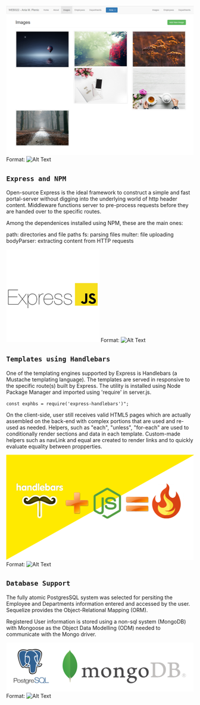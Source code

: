 ![GitHub Logo](https://github.com/Ania-M-Pienio/Employees/blob/master/public/images/readme/EmployeesApp.PNG)
Format: ![Alt Text](url)

## `Express and NPM`

Open-source Express is the ideal framework to construct a simple and fast portal-server without digging into the underlying world of http header content. Middleware functions server to pre-process requests before they are handed over to the specific routes.

Among the dependenices installed using NPM, these are the main ones: 

   path:        directories and file paths
   fs:          parsing files
   multer:      file uploading
   bodyParser:  extracting content from HTTP requests 

![GitHub Logo](https://github.com/Ania-M-Pienio/Employees/blob/master/public/images/readme/expressjs.png)
Format: ![Alt Text](url)

## `Templates using Handlebars`

One of the templating engines supported by Express is Handlebars (a Mustache templating language). The templates are served in responsive to the specific route(s) built by Express. The utility is installed using Node Package Manager and imported using 'require' in server.js.  

    const exphbs = require('express-handlebars')";

On the client-side, user still receives valid HTML5 pages which are actually assembled on the back-end with complex portions that are used and re-used as needed.  Helpers, such as "each", "unless", "for-each" are used to conditionally render sections and data in each template. Custom-made helpers such as navLink and equal are created to render links and to quickly evaluate equality between propperties. 

![GitHub Logo](https://github.com/Ania-M-Pienio/Employees/blob/master/public/images/readme/handlebars.png)
Format: ![Alt Text](url)

## `Database Support`

The fully atomic PostgresSQL system was selected for persiting the Employee and Departments information entered and accessed by the user. Sequelize provides the Object-Relational Mapping (ORM).

Registered User information is stored using a non-sql system (MongoDB) with Mongoose as the Object Data Modelling (ODM) needed to communicate with the Mongo driver.

![GitHub Logo](https://github.com/Ania-M-Pienio/Employees/blob/master/public/images/readme/databases.png)
Format: ![Alt Text](url)
